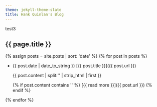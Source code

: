 ```yaml
---
theme: jekyll-theme-slate
title: Hank Quinlan's Blog
---
```

test3

## {{ page.title }}

{% assign posts = site.posts | sort: 'date' %}
{% for post in posts %}

* {{ post.date | date_to_string }} [{{ post.title }}]({{ post.url }})

   {{ post.content | split:'<!--break-->' | strip_html | first }}
   
   {% if post.content contains '<!--break-->' %}
   [{{ read more }}]({{ post.url }})
   {% endif %}

{% endfor %}

